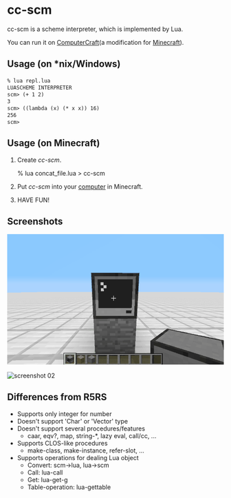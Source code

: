 # cc-scm

cc-scm is a scheme interpreter, which is implemented by Lua.

You can run it on [ComputerCraft](http://www.computercraft.info/)(a modification for [Minecraft](https://minecraft.net/)).

## Usage (on \*nix/Windows)

    % lua repl.lua
    LUASCHEME INTERPRETER
    scm> (+ 1 2)
    3
    scm> ((lambda (x) (* x x)) 16)
    256
    scm>

## Usage (on Minecraft)

1. Create *cc-scm*.

    % lua concat_file.lua > cc-scm

2. Put *cc-scm* into your [computer](http://computercraft.info/wiki/Computer) in Minecraft.

3. HAVE FUN!

## Screenshots

![screenshot 01](https://github.com/n-sierra/cc-scm/raw/master/img/screenshot01.gif)

![screenshot 02](https://github.com/n-sierra/cc-scm/raw/master/img/screenshot02.gif)

## Differences from R5RS

- Supports only integer for number
- Doesn't support 'Char' or 'Vector' type
- Doesn't support several procedures/features
  + caar, eqv?, map, string-\*, lazy eval, call/cc, ...
- Supports CLOS-like procedures
  + make-class, make-instance, refer-slot, ...
- Supports operations for dealing Lua object
  + Convert: scm->lua, lua->scm
  + Call: lua-call
  + Get: lua-get-g
  + Table-operation: lua-gettable

